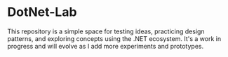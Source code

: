 # DotNet-Lab
This repository is a simple space for testing ideas, practicing design patterns, and exploring concepts using the .NET ecosystem. It's a work in progress and will evolve as I add more experiments and prototypes.
